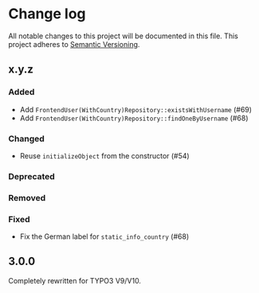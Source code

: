 # Change log

All notable changes to this project will be documented in this file.
This project adheres to [Semantic Versioning](https://semver.org/).

## x.y.z

### Added
- Add `FrontendUser(WithCountry)Repository::existsWithUsername` (#69)
- Add `FrontendUser(WithCountry)Repository::findOneByUsername` (#68)

### Changed
- Reuse `initializeObject` from the constructor (#54)

### Deprecated

### Removed

### Fixed
- Fix the German label for `static_info_country` (#68)

## 3.0.0

Completely rewritten for TYPO3 V9/V10.

